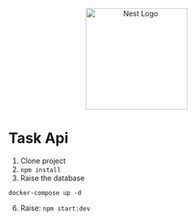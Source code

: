 <p align="center">
  <a href="http://nestjs.com/" target="blank"><img src="https://nestjs.com/img/logo-small.svg" width="200" alt="Nest Logo" /></a>
</p>

# Task Api
1. Clone project
2. ```npm install```
3. Raise the database
```
docker-compose up -d
```
6. Raise: ```npm start:dev```
